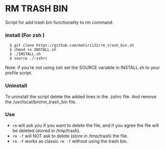 # RM TRASH BIN
Script for add trash bin functionality to rm command.

### Install (For zsh )

```
  $ git clone https://github.com/matiri132/rm_trash_bin.sh
  $ chmod +x INSTALL.sh 
  $ ./INSTALL.sh
  $ source ./~zshrc
```

Note: if you're not using zsh set the SOURCE variable in INSTALL.sh to your profile script.

### Uninstall

To uninstall the script delete the added lines in the .zshrc file. And remove the /usr/local/bin/rm_trash_bin file.

### Use

- `rm` will ask you if you want to delete the file, and if you agree the file will be deleted (stored in /tmp/trash).
- `rm -f` will NOT ask to delete (store in /tmp/trash) the file.
- `rm -F` works as classic `rm -f` without using the trash bin.

